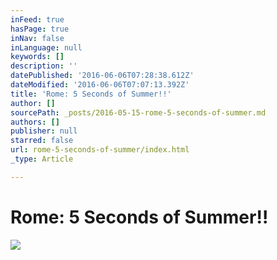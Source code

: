 ```yaml
---
inFeed: true
hasPage: true
inNav: false
inLanguage: null
keywords: []
description: ''
datePublished: '2016-06-06T07:28:38.612Z'
dateModified: '2016-06-06T07:07:13.392Z'
title: 'Rome: 5 Seconds of Summer!!'
author: []
sourcePath: _posts/2016-05-15-rome-5-seconds-of-summer.md
authors: []
publisher: null
starred: false
url: rome-5-seconds-of-summer/index.html
_type: Article

---
```

# Rome: 5 Seconds of Summer!!
![](https://the-grid-user-content.s3-us-west-2.amazonaws.com/76edbe0e-25d9-44c8-813e-bb30bc55041c.jpg)